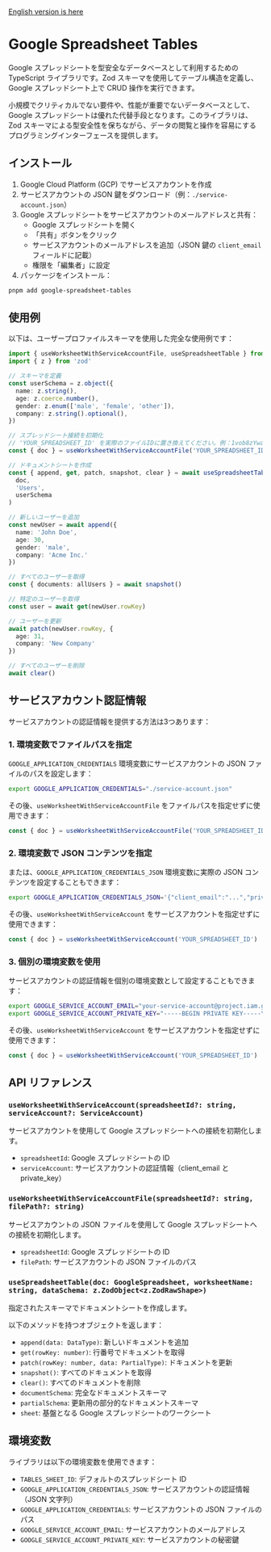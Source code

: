 [English version is here](./README.md)

# Google Spreadsheet Tables

Google スプレッドシートを型安全なデータベースとして利用するための TypeScript ライブラリです。Zod スキーマを使用してテーブル構造を定義し、Google スプレッドシート上で CRUD 操作を実行できます。

小規模でクリティカルでない要件や、性能が重要でないデータベースとして、Google スプレッドシートは優れた代替手段となります。このライブラリは、Zod スキーマによる型安全性を保ちながら、データの閲覧と操作を容易にするプログラミングインターフェースを提供します。

## インストール

1. Google Cloud Platform (GCP) でサービスアカウントを作成
2. サービスアカウントの JSON 鍵をダウンロード（例：`./service-account.json`）
3. Google スプレッドシートをサービスアカウントのメールアドレスと共有：
   - Google スプレッドシートを開く
   - 「共有」ボタンをクリック
   - サービスアカウントのメールアドレスを追加（JSON 鍵の `client_email` フィールドに記載）
   - 権限を「編集者」に設定
4. パッケージをインストール：

```bash
pnpm add google-spreadsheet-tables
```

## 使用例

以下は、ユーザープロファイルスキーマを使用した完全な使用例です：

```typescript
import { useWorksheetWithServiceAccountFile, useSpreadsheetTable } from 'google-spreadsheet-tables'
import { z } from 'zod'

// スキーマを定義
const userSchema = z.object({
  name: z.string(),
  age: z.coerce.number(),
  gender: z.enum(['male', 'female', 'other']),
  company: z.string().optional(),
})

// スプレッドシート接続を初期化
// 'YOUR_SPREADSHEET_ID' を実際のファイルIDに置き換えてください。例：1vob8zYwa2p9mLDaczN_Egn-01QjC-tC80-Y83yYMCR0
const { doc } = useWorksheetWithServiceAccountFile('YOUR_SPREADSHEET_ID', './service-account.json')

// ドキュメントシートを作成
const { append, get, patch, snapshot, clear } = await useSpreadsheetTable(
  doc,
  'Users',
  userSchema
)

// 新しいユーザーを追加
const newUser = await append({
  name: 'John Doe',
  age: 30,
  gender: 'male',
  company: 'Acme Inc.'
})

// すべてのユーザーを取得
const { documents: allUsers } = await snapshot()

// 特定のユーザーを取得
const user = await get(newUser.rowKey)

// ユーザーを更新
await patch(newUser.rowKey, {
  age: 31,
  company: 'New Company'
})

// すべてのユーザーを削除
await clear()
```

## サービスアカウント認証情報

サービスアカウントの認証情報を提供する方法は3つあります：

### 1. 環境変数でファイルパスを指定

`GOOGLE_APPLICATION_CREDENTIALS` 環境変数にサービスアカウントの JSON ファイルのパスを設定します：

```bash
export GOOGLE_APPLICATION_CREDENTIALS="./service-account.json"
```

その後、`useWorksheetWithServiceAccountFile` をファイルパスを指定せずに使用できます：

```typescript
const { doc } = useWorksheetWithServiceAccountFile('YOUR_SPREADSHEET_ID')
```

### 2. 環境変数で JSON コンテンツを指定

または、`GOOGLE_APPLICATION_CREDENTIALS_JSON` 環境変数に実際の JSON コンテンツを設定することもできます：

```bash
export GOOGLE_APPLICATION_CREDENTIALS_JSON='{"client_email":"...","private_key":"..."}'
```

その後、`useWorksheetWithServiceAccount` をサービスアカウントを指定せずに使用できます：

```typescript
const { doc } = useWorksheetWithServiceAccount('YOUR_SPREADSHEET_ID')
```

### 3. 個別の環境変数を使用

サービスアカウントの認証情報を個別の環境変数として設定することもできます：

```bash
export GOOGLE_SERVICE_ACCOUNT_EMAIL="your-service-account@project.iam.gserviceaccount.com"
export GOOGLE_SERVICE_ACCOUNT_PRIVATE_KEY="-----BEGIN PRIVATE KEY-----\n..."
```

その後、`useWorksheetWithServiceAccount` をサービスアカウントを指定せずに使用できます：

```typescript
const { doc } = useWorksheetWithServiceAccount('YOUR_SPREADSHEET_ID')
```

## API リファレンス

### `useWorksheetWithServiceAccount(spreadsheetId?: string, serviceAccount?: ServiceAccount)`

サービスアカウントを使用して Google スプレッドシートへの接続を初期化します。

- `spreadsheetId`: Google スプレッドシートの ID
- `serviceAccount`: サービスアカウントの認証情報（client_email と private_key）

### `useWorksheetWithServiceAccountFile(spreadsheetId?: string, filePath?: string)`

サービスアカウントの JSON ファイルを使用して Google スプレッドシートへの接続を初期化します。

- `spreadsheetId`: Google スプレッドシートの ID
- `filePath`: サービスアカウントの JSON ファイルのパス

### `useSpreadsheetTable(doc: GoogleSpreadsheet, worksheetName: string, dataSchema: z.ZodObject<z.ZodRawShape>)`

指定されたスキーマでドキュメントシートを作成します。

以下のメソッドを持つオブジェクトを返します：

- `append(data: DataType)`: 新しいドキュメントを追加
- `get(rowKey: number)`: 行番号でドキュメントを取得
- `patch(rowKey: number, data: PartialType)`: ドキュメントを更新
- `snapshot()`: すべてのドキュメントを取得
- `clear()`: すべてのドキュメントを削除
- `documentSchema`: 完全なドキュメントスキーマ
- `partialSchema`: 更新用の部分的なドキュメントスキーマ
- `sheet`: 基盤となる Google スプレッドシートのワークシート

## 環境変数

ライブラリは以下の環境変数を使用できます：

- `TABLES_SHEET_ID`: デフォルトのスプレッドシート ID
- `GOOGLE_APPLICATION_CREDENTIALS_JSON`: サービスアカウントの認証情報（JSON 文字列）
- `GOOGLE_APPLICATION_CREDENTIALS`: サービスアカウントの JSON ファイルのパス
- `GOOGLE_SERVICE_ACCOUNT_EMAIL`: サービスアカウントのメールアドレス
- `GOOGLE_SERVICE_ACCOUNT_PRIVATE_KEY`: サービスアカウントの秘密鍵
